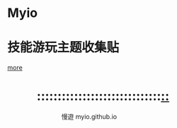 # Myio
# 技能游玩主题收集贴
[more](https://myngy.github.io/)  <br />
#             ::::::::::::::::::::::::::::::[::](https://github.com/myio/myio.github.io/edit/master/README.md)

                                 慢遊 myio.github.io
